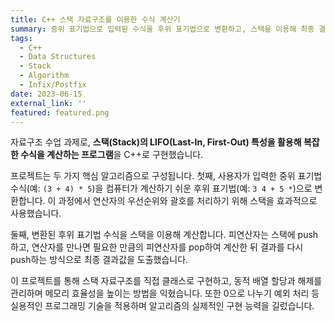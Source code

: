 ```yaml
---
title: C++ 스택 자료구조를 이용한 수식 계산기
summary: 중위 표기법으로 입력된 수식을 후위 표기법으로 변환하고, 스택을 이용해 최종 결과값을 계산하는 콘솔 프로그램입니다.
tags:
  - C++
  - Data Structures
  - Stack
  - Algorithm
  - Infix/Postfix
date: 2023-06-15
external_link: ''
featured: featured.png
---
```

자료구조 수업 과제로, **스택(Stack)의 LIFO(Last-In, First-Out) 특성을 활용해 복잡한 수식을 계산하는 프로그램**을 C++로 구현했습니다.

프로젝트는 두 가지 핵심 알고리즘으로 구성됩니다. 첫째, 사용자가 입력한 중위 표기법 수식(예: `(3 + 4) * 5`)을 컴퓨터가 계산하기 쉬운 후위 표기법(예: `3 4 + 5 *`)으로 변환합니다. 이 과정에서 연산자의 우선순위와 괄호를 처리하기 위해 스택을 효과적으로 사용했습니다.

둘째, 변환된 후위 표기법 수식을 스택을 이용해 계산합니다. 피연산자는 스택에 push하고, 연산자를 만나면 필요한 만큼의 피연산자를 pop하여 계산한 뒤 결과를 다시 push하는 방식으로 최종 결과값을 도출했습니다.

이 프로젝트를 통해 스택 자료구조를 직접 클래스로 구현하고, 동적 배열 할당과 해제를 관리하며 메모리 효율성을 높이는 방법을 익혔습니다. 또한 0으로 나누기 예외 처리 등 실용적인 프로그래밍 기술을 적용하며 알고리즘의 실제적인 구현 능력을 길렀습니다.